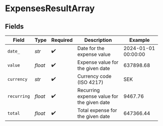 # ExpensesResultArray


## Fields

| Field                                      | Type                                       | Required                                   | Description                                | Example                                    |
| ------------------------------------------ | ------------------------------------------ | ------------------------------------------ | ------------------------------------------ | ------------------------------------------ |
| `date_`                                    | *str*                                      | :heavy_check_mark:                         | Date for the expense value                 | 2024-01-01 00:00:00                        |
| `value`                                    | *float*                                    | :heavy_check_mark:                         | Expense value for the given date           | 637898.68                                  |
| `currency`                                 | *str*                                      | :heavy_check_mark:                         | Currency code (ISO 4217)                   | SEK                                        |
| `recurring`                                | *float*                                    | :heavy_check_mark:                         | Recurring expense value for the given date | 9467.76                                    |
| `total`                                    | *float*                                    | :heavy_check_mark:                         | Total expense for the given date           | 647366.44                                  |